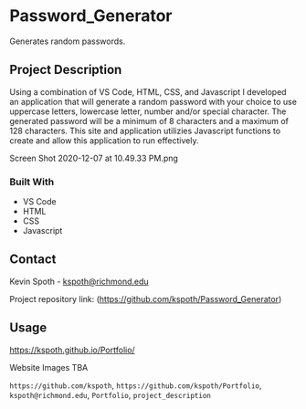 # Password_Generator

Generates random passwords.

## Project Description

Using a combination of VS Code, HTML, CSS, and Javascript I developed an application that will generate a random password with your choice to use uppercase letters, lowercase letter, number and/or special character. The generated password will be a minimum of 8 characters and a maximum of 128 characters. This site and application utilizies Javascript functions to create and allow this application to run effectively.

Screen Shot 2020-12-07 at 10.49.33 PM.png

### Built With

- VS Code
- HTML
- CSS
- Javascript

<!-- CONTACT -->

## Contact

Kevin Spoth - kspoth@richmond.edu

Project repository link: (https://github.com/kspoth/Password_Generator)

## Usage

https://kspoth.github.io/Portfolio/

Website Images
TBA

`https://github.com/kspoth`, `https://github.com/kspoth/Portfolio`, `kspoth@richmond.edu`, `Portfolio`, `project_description`
